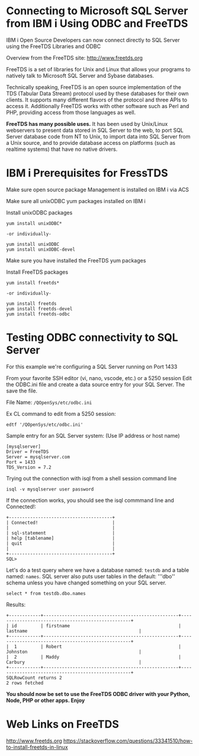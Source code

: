 # Connecting to Microsoft SQL Server from IBM i Using ODBC and FreeTDS

IBM i Open Source Developers can now connect directly to SQL Server using the FreeTDS Libraries and ODBC

Overview from the FreeTDS site: http://www.freetds.org

FreeTDS is a set of libraries for Unix and Linux that allows your programs to natively talk to Microsoft SQL Server and Sybase databases.

Technically speaking, FreeTDS is an open source implementation of the TDS (Tabular Data Stream) protocol used by these databases for their own clients. It supports many different flavors of the protocol and three APIs to access it. Additionally FreeTDS works with other software such as Perl and PHP, providing access from those languages as well.

**FreeTDS has many possible uses.** It has been used by Unix/Linux webservers to present data stored in SQL Server to the web, to port SQL Server database code from NT to Unix, to import data into SQL Server from a Unix source, and to provide database access on platforms (such as realtime systems) that have no native drivers.

# IBM i Prerequisites for FressTDS

Make sure open source package Management is installed on IBM i via ACS

Make sure all unixODBC yum packages installed on IBM i 

Install unixODBC packages
```
yum install unixODBC*

-or individually-

yum install unixODBC
yum install unixODBC-devel
```

Make sure you have installed the FreeTDS yum packages

Install FreeTDS packages
```
yum install freetds*

-or individually-

yum install freetds
yum install freetds-devel
yum install freetds-odbc
```

# Testing ODBC connectivity to SQL Server

For this example we're configuring a SQL Server running on Port 1433

From your favorite SSH editor (vi, nano, vscode, etc.) or a 5250 session Edit the ODBC.ini file and create a data source entry for your SQL Server. The save the file.

File Name: ```/QOpenSys/etc/odbc.ini```

Ex CL command to edit from a 5250 session: 

```edtf '/QOpenSys/etc/odbc.ini' ```

Sample entry for an SQL Server system: (Use IP address or host name)
```
[mysqlserver]                           
Driver = FreeTDS                           
Server = mysqlserver.com         
Port = 1433                                
TDS_Version = 7.2                          
```

Trying out the connection with isql from a shell session command line
```
isql -v mysqlserver user password
```

If the connection works, you should see the isql commmand line and Connected!:
```
+---------------------------------------+
| Connected!                            |
|                                       |
| sql-statement                         |
| help [tablename]                      |
| quit                                  |
|                                       |
+---------------------------------------+
SQL> 
```

Let's do a test query where we have a database named: ```testdb``` and a table named: ```names```. SQL server also puts user tables in the default: '''dbo'' schema unless you have changed something on your SQL server. 
```
select * from testdb.dbo.names
```

Results:
```
+------------+---------------------------------------------------+---------------------------------------------------+
| id         | firstname                                         | lastname                                          |
+------------+---------------------------------------------------+---------------------------------------------------+
|  1         | Robert                                            | Johnston                                          |
|  2         | Maddy                                             | Carbury                                           |
+------------+---------------------------------------------------+---------------------------------------------------+
SQLRowCount returns 2
2 rows fetched
```

**You should now be set to use the FreeTDS ODBC driver with your Python, Node, PHP or other apps. Enjoy**

# Web Links on FreeTDS
http://www.freetds.org
https://stackoverflow.com/questions/33341510/how-to-install-freetds-in-linux
